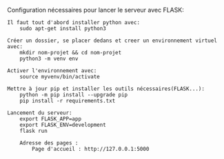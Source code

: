 Configuration nécessaires pour lancer le serveur avec FLASK:

    Il faut tout d'abord installer python avec:
        sudo apt-get install python3

    Créer un dossier, se placer dedans et creer un environnement virtuel avec:
        mkdir nom-projet && cd nom-projet
        python3 -m venv env

    Activer l'environnement avec:
        source myvenv/bin/activate

    Mettre à jour pip et installer les outils nécessaires(FLASK...):
        python -m pip install --upgrade pip
        pip install -r requirements.txt

    Lancement du serveur:
        export FLASK_APP=app 
        export FLASK_ENV=development 
        flask run

        Adresse des pages : 
	        Page d'accueil : http://127.0.0.1:5000
